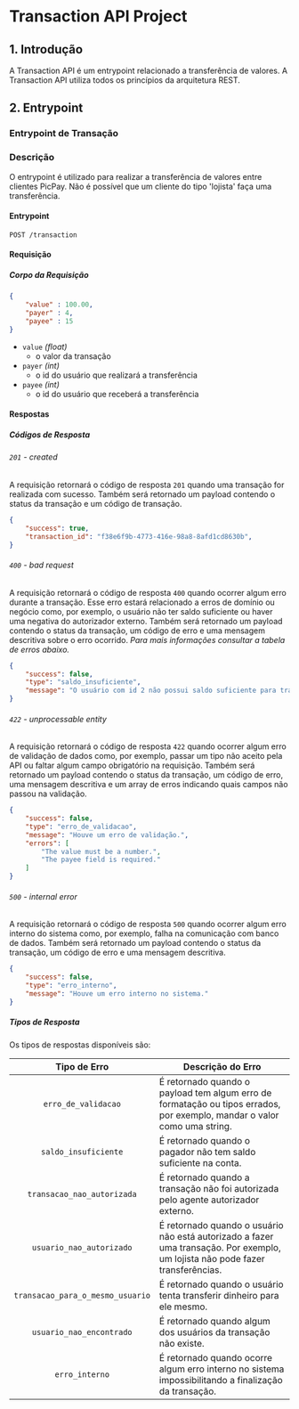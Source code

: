 # Transaction API Project

## 1. Introdução

A Transaction API é um entrypoint relacionado a transferência de valores. A Transaction API utiliza todos os princípios da arquitetura REST.

## 2. Entrypoint

### Entrypoint de Transação

### Descrição

O entrypoint é utilizado para realizar a transferência de valores entre clientes PicPay. Não é possível que um cliente do tipo 'lojista' faça uma transferência.

#### Entrypoint

`POST /transaction`

#### Requisição

##### Corpo da Requisição

```json
{
    "value" : 100.00,
    "payer" : 4,
    "payee" : 15
}
```

* `value` *(float)*
  * o valor da transação
* `payer` *(int)*
  * o id do usuário que realizará a transferência
* `payee` *(int)*
  * o id do usuário que receberá a transferência

#### Respostas

##### Códigos de Resposta

###### `201` - created

A requisição retornará o código de resposta `201` quando uma transação for realizada com sucesso. Também será retornado um payload contendo o status da transação e um código de transação.

```json
{
    "success": true,
    "transaction_id": "f38e6f9b-4773-416e-98a8-8afd1cd8630b",
}
```

###### `400` - bad request

A requisição retornará o código de resposta `400` quando ocorrer algum erro durante a transação. Esse erro estará relacionado a erros de domínio ou negócio como, por exemplo, o usuário não ter saldo suficiente ou haver uma negativa do autorizador externo. Também será retornado um payload contendo o status da transação, um código de erro e uma mensagem descritiva sobre o erro ocorrido. *Para mais informações consultar a tabela de erros abaixo.*

```json
{
    "success": false,
    "type": "saldo_insuficiente",
    "message": "O usuário com id 2 não possui saldo suficiente para transferir o valor de 100,00 reais."
}
```

###### `422` - unprocessable entity

A requisição retornará o código de resposta `422` quando ocorrer algum erro de validação de dados como, por exemplo, passar um tipo não aceito pela API ou faltar algum campo obrigatório na requisição. Também será retornado um payload contendo o status da transação, um código de erro, uma mensagem descritiva e um array de erros indicando quais campos não passou na validação.

```json
{
    "success": false,
    "type": "erro_de_validacao",
    "message": "Houve um erro de validação.",
    "errors": [
        "The value must be a number.",
        "The payee field is required."
    ]
}
```

###### `500` - internal error

A requisição retornará o código de resposta `500` quando ocorrer algum erro interno do sistema como, por exemplo, falha na comunicação com banco de dados. Também será retornado um payload contendo o status da transação, um código de erro e uma mensagem descritiva.

```json
{
    "success": false,
    "type": "erro_interno",
    "message": "Houve um erro interno no sistema."
}
```

##### Tipos de Resposta

Os tipos de respostas disponíveis são:

| Tipo de Erro | Descrição do Erro |
|:------------:|-------------------|
|`erro_de_validacao`|É retornado quando o payload tem algum erro de formatação ou tipos errados, por exemplo, mandar o valor como uma string.|
|`saldo_insuficiente`|É retornado quando o pagador não tem saldo suficiente na conta.|
|`transacao_nao_autorizada`|É retornado quando a transação não foi autorizada pelo agente autorizador externo.|
|`usuario_nao_autorizado`|É retornado quando o usuário não está autorizado a fazer uma transação. Por exemplo, um lojista não pode fazer transferências.|
|`transacao_para_o_mesmo_usuario`|É retornado quando o usuário tenta transferir dinheiro para ele mesmo.|
|`usuario_nao_encontrado`|É retornado quando algum dos usuários da transação não existe.|
|`erro_interno`|É retornado quando ocorre algum erro interno no sistema impossibilitando a finalização da transação.|
